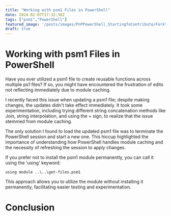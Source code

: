 ```yaml
---
title: "Working with psm1 Files in PowerShell"
date: 2024-02-07T17:32:36Z
tags: ["psm1","PowerShell"]
featured_image: '/posts/images/PnPPowerShell_StartingToContribute/ForkYourOwnRepository.png'
draft: true
---
```


# Working with psm1 Files in PowerShell

Have you ever utilized a psm1 file to create reusable functions across multiple ps1 files? If so, you might have encountered the frustration of edits not reflecting immediately due to module caching.

I recently faced this issue when updating a psm1 file; despite making changes, the updates didn't take effect immediately. It took some experimentation, including trying different string concatenation methods like Join, string interpolation, and using the + sign, to realize that the issue stemmed from module caching.

The only solution I found to load the updated psm1 file was to terminate the PowerShell session and start a new one. This hiccup highlighted the importance of understanding how PowerShell handles module caching and the necessity of refreshing the session to apply changes.

If you prefer not to install the psm1 module permanently, you can call it using the 'using' keyword:

```
using module ..\..\get-files.psm1
```

This approach allows you to utilize the module without installing it permanently, facilitating easier testing and experimentation.

# Conclusion

